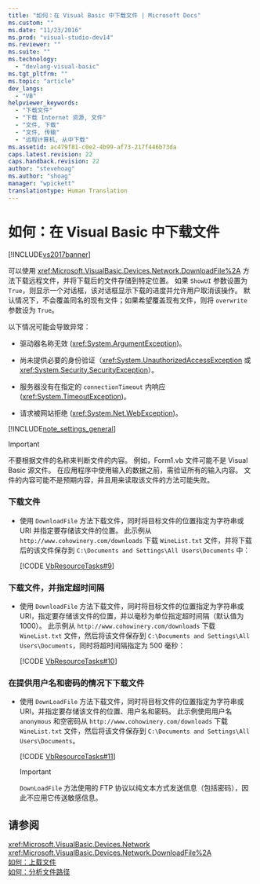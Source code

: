 ```yaml
---
title: "如何：在 Visual Basic 中下载文件 | Microsoft Docs"
ms.custom: ""
ms.date: "11/23/2016"
ms.prod: "visual-studio-dev14"
ms.reviewer: ""
ms.suite: ""
ms.technology: 
  - "devlang-visual-basic"
ms.tgt_pltfrm: ""
ms.topic: "article"
dev_langs: 
  - "VB"
helpviewer_keywords: 
  - "下载文件"
  - "下载 Internet 资源, 文件"
  - "文件, 下载"
  - "文件, 传输"
  - "远程计算机, 从中下载"
ms.assetid: ac479f81-c0e2-4b99-af73-217f446b73da
caps.latest.revision: 22
caps.handback.revision: 22
author: "stevehoag"
ms.author: "shoag"
manager: "wpickett"
translationtype: Human Translation
---
```

# 如何：在 Visual Basic 中下载文件
[!INCLUDE[vs2017banner](../../../../csharp/includes/vs2017banner.md)]

可以使用 <xref:Microsoft.VisualBasic.Devices.Network.DownloadFile%2A> 方法下载远程文件，并将下载后的文件存储到特定位置。  如果 `ShowUI` 参数设置为 `True`，则显示一个对话框，该对话框显示下载的进度并允许用户取消该操作。  默认情况下，不会覆盖同名的现有文件；如果希望覆盖现有文件，则将 `overwrite` 参数设为 `True`。  
  
 以下情况可能会导致异常：  
  
-   驱动器名称无效 \(<xref:System.ArgumentException>\)。  
  
-   尚未提供必要的身份验证（<xref:System.UnauthorizedAccessException> 或 <xref:System.Security.SecurityException>）。  
  
-   服务器没有在指定的 `connectionTimeout` 内响应 \(<xref:System.TimeoutException>\)。  
  
-   请求被网站拒绝 \(<xref:System.Net.WebException>\)。  
  
 [!INCLUDE[note_settings_general](../../../../csharp/language-reference/compiler-messages/includes/note_settings_general_md.md)]  
  
> [!IMPORTANT]
>  不要根据文件的名称来判断文件的内容。  例如，Form1.vb 文件可能不是 Visual Basic 源文件。  在应用程序中使用输入的数据之前，需验证所有的输入内容。  文件的内容可能不是预期内容，并且用来读取该文件的方法可能失败。  
  
### 下载文件  
  
-   使用 `DownloadFile` 方法下载文件，同时将目标文件的位置指定为字符串或 URI 并指定要存储该文件的位置。  此示例从 `http://www.cohowinery.com/downloads` 下载 `WineList.txt` 文件，并将下载后的该文件保存到 `C:\Documents and Settings\All Users\Documents` 中：  
  
     [!CODE [VbResourceTasks#9](../CodeSnippet/VS_Snippets_VBCSharp/VbResourceTasks#9)]  
  
### 下载文件，并指定超时间隔  
  
-   使用 `DownloadFile` 方法下载文件，同时将目标文件的位置指定为字符串或 URI，指定要存储该文件的位置，并以毫秒为单位指定超时间隔（默认值为 1000）。  此示例从 `http://www.cohowinery.com/downloads` 下载 `WineList.txt` 文件，然后将该文件保存到 `C:\Documents and Settings\All Users\Documents`，同时将超时间隔指定为 500 毫秒：  
  
     [!CODE [VbResourceTasks#10](../CodeSnippet/VS_Snippets_VBCSharp/VbResourceTasks#10)]  
  
### 在提供用户名和密码的情况下下载文件  
  
-   使用 `DownLoadFile` 方法下载文件，同时将目标文件的位置指定为字符串或 URI，并指定要存储该文件的位置、用户名和密码。  此示例使用用户名 `anonymous` 和空密码从 `http://www.cohowinery.com/downloads` 下载 `WineList.txt` 文件，然后将该文件保存到 `C:\Documents and Settings\All Users\Documents`。  
  
     [!CODE [VbResourceTasks#11](../CodeSnippet/VS_Snippets_VBCSharp/VbResourceTasks#11)]  
  
    > [!IMPORTANT]
    >  `DownLoadFile` 方法使用的 FTP 协议以纯文本方式发送信息（包括密码），因此不应用它传送敏感信息。  
  
## 请参阅  
 <xref:Microsoft.VisualBasic.Devices.Network>   
 <xref:Microsoft.VisualBasic.Devices.Network.DownloadFile%2A>   
 [如何：上载文件](../../../../visual-basic/developing-apps/programming/computer-resources/how-to-upload-a-file.md)   
 [如何：分析文件路径](../../../../visual-basic/developing-apps/programming/drives-directories-files/how-to-parse-file-paths.md)